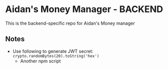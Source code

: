 # Aidan's Money Manager - BACKEND

This is the backend-specific repo for Aidan's Money manager

## Notes

* Use following to generate JWT secret: `crypto.randomBytes(20).toString('hex')`
    * Another npm script